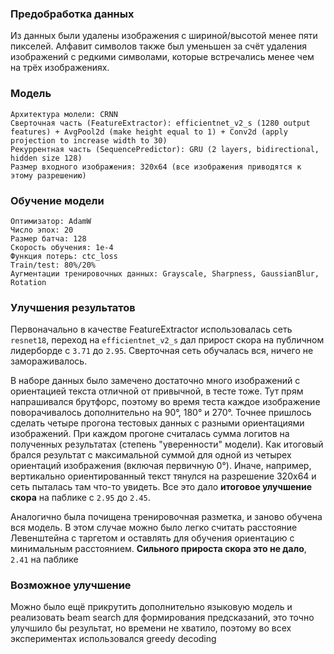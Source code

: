### Предобработка данных

Из данных были удалены изображения с шириной/высотой менее пяти пикселей. Алфавит символов также был уменьшен за счёт удаления изображений с редкими символами, которые встречались менее чем на трёх изображениях.

### Модель

    Архитектура молели: CRNN
    Сверточная часть (FeatureExtractor): efficientnet_v2_s (1280 output features) + AvgPool2d (make height equal to 1) + Conv2d (apply projection to increase width to 30)
    Рекуррентная часть (SequencePredictor): GRU (2 layers, bidirectional, hidden size 128)
    Размер входного изображения: 320x64 (все изображения приводятся к этому разрешению)

### Обучение модели

    Оптимизатор: AdamW
    Число эпох: 20
    Размер батча: 128
    Скорость обучения: 1e-4
    Функция потерь: ctc_loss
    Train/test: 80%/20%
    Аугментации тренировочных данных: Grayscale, Sharpness, GaussianBlur, Rotation

### Улучшения результатов

Первоначально в качестве FeatureExtractor использовалась сеть `resnet18`, переход на `efficientnet_v2_s` дал прирост скора на публичном лидерборде с `3.71` до `2.95`. Сверточная сеть обучалась вся, ничего не замораживалось.

В наборе данных было замечено достаточно много изображений с ориентацией текста отличной от привычной, в тесте тоже. Тут прям напрашивался брутфорс, поэтому во время теста каждое изображение поворачивалось дополнительно на 90°, 180° и 270°. Точнее пришлось сделать четыре прогона тестовых данных с разными ориентациями изображений. При каждом прогоне считалась сумма логитов на полученных результатах (степень "уверенности" модели). Как итоговый брался результат с максимальной суммой для одной из четырех ориентаций изображения (включая первичную 0°). Иначе, например, вертикально ориентированный текст тянулся на разрешение 320x64 и сеть пыталась там что-то увидеть. Все это дало **итоговое улучшение скора** на паблике с `2.95` до `2.45`.

Аналогично была почищена тренировочная разметка, и заново обучена вся модель. В этом случае можно было легко считать расстояние Левенштейна с таргетом и оставлять для обучения ориентацию с минимальным расстоянием. **Сильного прироста скора это не дало**, `2.41` на паблике

### Возможное улучшение

Можно было ещё прикрутить дополнительно языковую модель и реализовать beam search для формирования предсказаний, это точно улучшило бы результат, но времени не хватило, поэтому во всех экспериментах использовался greedy decoding

